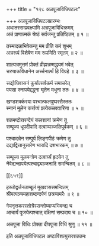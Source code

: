 +++
title = "१२८ अन्नपूजाविधिपटलः"

+++
अन्नपूजाविधिपटलप्रारम्भः  
अथातस्सम्प्रवक्ष्यामि अन्नपूजाविधिक्रमम्  
अन्नं प्राणात्मकं श्रेष्ठं सर्वजन्तु प्रतिष्ठितम् ॥ १ ॥


तस्मादन्नाभिषेकन्तु मम प्रीति करं शुभम्  
अन्नरूपं विशेषेण मम रूपमिति स्मृतम् ॥ २ ॥


शाल्यन्नमुत्तमं प्रोक्तं व्रीह्यन्नम्मद्ध्यमं भवेत्  
चरुपाकविधानेन अर्च्चनार्त्थं हि विग्रहे ॥ ३ ॥


सद्योधिवासनं कुर्यात्सर्वकर्म समाचरेत्  
पयसा स्नापयेद्दद्ध्ना घृतेन मधुना ततः ॥ ४ ॥


खण्डशर्क्करया पश्चात्फलपुष्परसैस्ततः  
स्नानं मूलेन कर्त्तव्यं प्रत्येकन्नववारिणा ॥ ५ ॥


शतमष्टोत्तरन्देयं कलशानां क्रमेण तु  
सम्पूज्य धूपदीपादि दत्वाप्यञ्जलिपूर्वकम् ॥ ६ ॥


पश्चादन्नेन सम्पूर्य लिङ्गपीठं क्रमेण तु  
दद्याद्वित्तानुसारेण भारादि दशभारकम् ॥ ७ ॥


सम्पूज्य मूलमन्त्रेण दत्वार्घ्यं हृदयेन तु  
नैवेद्यन्दापयेत्पश्चाद्व्यञ्जनादि समन्वितम् ॥ ८ ॥



[[६५९]]  

हस्तोद्वर्त्तनताम्बूलं मुखवाससमन्वितम्  
श्रीमत्पञ्चमहाशब्दन्दर्पणं छत्रचामरैः ॥ ९ ॥


गेयनृत्तकरस्तोत्रैस्सन्तोष्याप्यभिवन्द्य च  
आचार्यं पूजयेत्पश्चात् दक्षिणां सम्प्रदाय च ॥ १० ॥


अन्नपूजा विधिः प्रोक्ता दीपपूजा विधिं श्रुणु ॥ ११ ॥


इति अन्नपूजाविधिपटल अष्टाविंशत्युत्तरशततमः  
